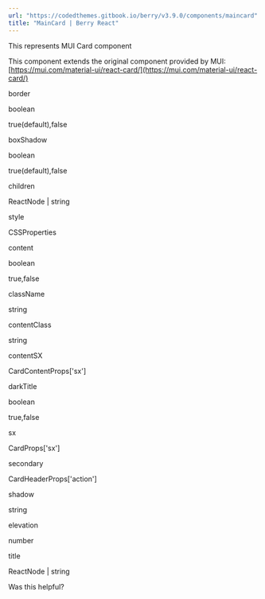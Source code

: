 ```yaml
---
url: "https://codedthemes.gitbook.io/berry/v3.9.0/components/maincard"
title: "MainCard | Berry React"
---
```


This represents MUI Card component

This component extends the original component provided by MUI: [https://mui.com/material-ui/react-card/](https://mui.com/material-ui/react-card/)

border

boolean

true(default),false

boxShadow

boolean

true(default),false

children

ReactNode \| string

style

CSSProperties

content

boolean

true,false

className

string

contentClass

string

contentSX

CardContentProps\['sx'\]

darkTitle

boolean

true,false

sx

CardProps\['sx'\]

secondary

CardHeaderProps\['action'\]

shadow

string

elevation

number

title

ReactNode \| string

Was this helpful?